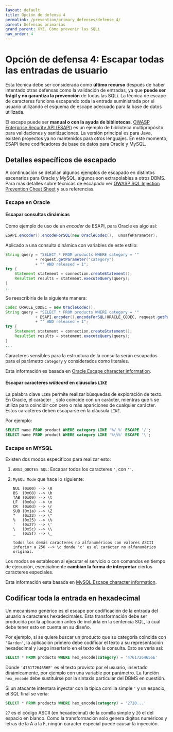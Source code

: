 ```yaml
---
layout: default
title: Opción de defensa 4
permalink: /prevention/primary_defenses/defense_4/
parent: Defensas primarias
grand_parent: XYZ. Cómo prevenir las SQLi
nav_order: 4
---
```


# Opción de defensa 4: Escapar todas las entradas de usuario
  
Esta técnica debe ser considerada como **último recurso** después de haber intentado otras defensas como la validación de entradas, ya que **puede ser frágil y no garantiza la prevención** de todas las SQLi. La técnica de escape de caracteres funciona escapando toda la entrada suministrada por el usuario utilizando el esquema de escape adecuado para la base de datos utilizada.

El escape puede ser **manual o con la ayuda de bibliotecas**. [OWASP Enterprise Security API (ESAPI)](https://owasp.org/www-project-enterprise-security-api/) es un ejemplo de biblioteca multipropósito para validaciones y sanitizaciones. La versión principal es para Java, existen proyectos ya no mantenidos para otros lenguajes. En este momento, ESAPI tiene codificadores de base de datos para Oracle y MySQL.

## Detalles específicos de escapado

A continuación se detallan algunos ejemplos de escapado en distintos escenarios para Oracle y MySQL, algunos son extrapolables a otros DBMS. Para más detalles sobre técnicas de escapado ver [OWASP SQL Injection Prevention Cheat Sheet](https://cheatsheetseries.owasp.org/cheatsheets/SQL_Injection_Prevention_Cheat_Sheet.html) y sus referencias.

### Escape en Oracle

#### Escapar consultas dinámicas 

Como ejemplo de uso de un *encoder* de ESAPI, para Oracle es algo así:

```java
ESAPI.encoder().encodeForSQL(new OracleCodec(),  unsafeParameter);
```

Aplicado a una consulta dinámica con variables de este estilo:

```java
String query = "SELECT * FROM products WHERE category = '"
             + request.getParameter("category")
             + "' AND released = 1";
try {
    Statement statement = connection.createStatement();
    ResultSet results = statement.executeQuery(query);
}
...
```
Se reescribiría de la siguiente manera:

```java
Codec ORACLE_CODEC = new OracleCodec();
String query = "SELECT * FROM products WHERE category = '"
             + ESAPI.encoder().encodeForSQL(ORACLE_CODEC, request.getParameter("category"))
             + "' AND released = 1";
try {
    Statement statement = connection.createStatement();
    ResultSet results = statement.executeQuery(query);
}
...
```

Caracteres sensibles para la estructura de la consulta serán escapados para el parámetro `category` y considerados como literales.

Esta información es basada en [Oracle Escape character information](http://www.orafaq.com/wiki/SQL_FAQ#How_does_one_escape_special_characters_when_writing_SQL_queries.3F).

#### Escapar caracteres *wildcard* en cláusulas `LIKE`

La palabra clave `LIKE` permite realizar búsquedas de exploración de texto. En Oracle, el carácter `_` sólo coincide con un carácter, mientras que `%` se utiliza para coincidir con cero o más apariciones de cualquier carácter. Estos caracteres deben escaparse en la cláusula `LIKE`.

Por ejemplo:
```SQL
SELECT name FROM product WHERE category LIKE '%/_%' ESCAPE '/'; 
SELECT name FROM product WHERE category LIKE '%\%%' ESCAPE '\';
```

### Escape en MYSQL

Existen dos modos específicos para realizar esto:

1. `ANSI_QUOTES SQL`: Escapar todos los caracteres `'`, con `''`.
2. `MySQL Mode` que hace lo siguiente:

    ```
    NUL (0x00) --> \0
    BS  (0x08) --> \b
    TAB (0x09) --> \t
    LF  (0x0a) --> \n
    CR  (0x0d) --> \r
    SUB (0x1a) --> \Z
    "   (0x22) --> \"
    %   (0x25) --> \%
    '   (0x27) --> \'
    \   (0x5c) --> \\
    _   (0x5f) --> \_

    todos los demás caracteres no alfanuméricos con valores ASCII
    inferior a 256 --> \c donde 'c' es el carácter no alfanumérico original.
    ```

Los modos se establecen al ejecutar el servicio o con comandos en tiempo de ejecución, esencialmente **cambian la forma de interpretar** ciertos caracteres especiales. 

Esta información esta basada en [MySQL Escape character information](https://dev.mysql.com/doc/refman/5.7/en/string-literals.html).

## Codificar toda la entrada en hexadecimal 

Un mecanismo genérico es el escape por codificación de la entrada del usuario a caracteres hexadecimales. Esta transformación debe ser producida por la aplicación antes de incluirla en la sentencia SQL, la cual debe tener esto en cuenta en su diseño.

Por ejemplo, si se quiere buscar un producto que su categoría coincida con `'Garden'`, la aplicación primero debe codificar el texto a su representación hexadecimal y luego insertarlo en el texto de la consulta. Esto se vería así:

```SQL
SELECT * FROM products WHERE hex_encode(category) = '47617264656E'
```

Donde `'47617264656E'` es el texto provisto por el usuario, insertado dinámicamente, por ejemplo con una variable por parámetro. La función `hex_encode` debe sustituirse por la sintaxis particular del DBMS en cuestión. 

Si un atacante intentara inyectar con la típica comilla simple `'` y un espacio, el SQL final se vería:

```SQL
SELECT * FROM products WHERE hex_encode(category) = '2720...'
```

`27` es el código ASCII (en hexadecimal) de la comilla simple y `20` el del espacio en blanco. Como la transformación solo genera dígitos numéricos y letras de la A a la F, ningún caracter especial puede causar la inyección.
